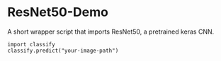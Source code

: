# ResNet50-Demo
A short wrapper script that imports ResNet50, a pretrained keras CNN.
```
import classify
classify.predict("your-image-path")
```
